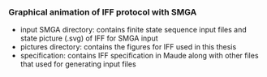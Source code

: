 ### Graphical animation of IFF protocol with SMGA

* input SMGA directory: contains finite state sequence input files and state picture (.svg) of IFF for SMGA input  
* pictures directory: contains the figures for IFF used in this thesis  
* specification: contains IFF specification in Maude along with other files that used for generating input files

